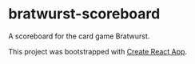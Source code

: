 bratwurst-scoreboard
====================

A scoreboard for the card game Bratwurst.

This project was bootstrapped with [Create React App](https://github.com/facebookincubator/create-react-app).